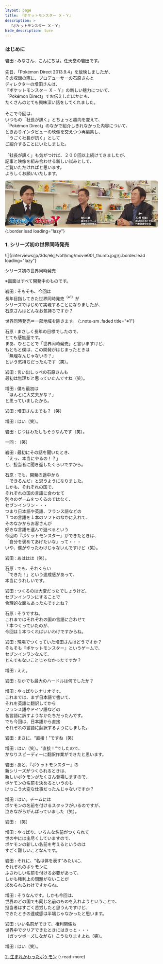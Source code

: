 ```yaml
---
layout: page
title: 『ポケットモンスター Ｘ・Ｙ』
description: >
  『ポケットモンスター Ｘ・Ｙ』
hide_description: ture
---
```


### はじめに

岩田
: みなさん、こんにちは。任天堂の岩田です。<br><br>先日、「Pok&#233;mon Direct 2013.9.4」を放映しましたが、<br>その収録の際に、プロデューサーの石原さんと<br>ディレクターの増田さんは、<br>『ポケットモンスター Ｘ・Ｙ』の新しい魅力について、<br>「Pok&#233;mon Direct」でお伝えしたほかにも、<br>たくさんのとても興味深い話をしてくれました。<br><br>そこで今回は、<br>いつもの「社長が訊く」とちょっと趣向を変えて、<br>「Pok&#233;mon Direct」のなかで紹介しきれなかった内容について、<br>ときおりインタビューの映像を交えつつ再編集し、<br>「うごく社長が訊く」として<br>ご紹介することにいたしました。<br><br>「社長が訊く」も気がつけば、２００回以上続けてきましたが、<br>記事と映像を組み合わせる新しい試みとして、<br>ご覧いただければと思います。<br>よろしくお願いいたします。

![](/interviews/jp/3ds/ekjj/vol1/img/mainvisual1.jpg){:.border.lead loading="lazy"}

### 1. シリーズ初の世界同時発売

<div>![](/interviews/jp/3ds/ekjj/vol1/img/movie001_thumb.jpg){:.border.lead loading="lazy"}

シリーズ初の世界同時発売

※画面はすべて開発中のものです。

岩田
: そもそも、今回は<br>長年目指してきた世界同時発売<sup>（※1）</sup>が<br>シリーズではじめて実現することになりましたが、<br>石原さんはどんなお気持ちですか？

世界同時発売＝一部地域を除きます。
{:.note-sm .faded title="※1"}

石原
: まさしく長年の目標でしたので、<br>とても感無量です。<br>まあ、ひとことで「世界同時発売」と言いますけど、<br>もともと僕は、この開発がはじまったときは<br>「無理なんじゃないの？」<br>という気持ちだったんです（笑）。

岩田
: 言い出しっぺの石原さんも<br>最初は無理だと思っていたんですね（笑）。

増田
: 僕も最初は<br>「ほんとに大丈夫かな？」<br>と思っていましたから。

岩田
: 増田さんまでも？（笑）

増田
: はい（笑）。

岩田
: じつはわたしもそうなんです（笑）。

一同
: （笑）

岩田
: 最初にその話を聞いたとき、<br>「えっ、本当にやるの！？」<br>と、担当者に聞き返したくらいですから。

石原
: でも、開発の途中から<br>「できるんだ」と思うようになりました。<br>しかも、それぞれの国で、<br>それぞれの国の言語に合わせて<br>別々のゲームをつくるのではなく、<br>セブンインワン・・・<br>つまり日本語や英語、フランス語などの<br>７つの言語を１本のソフトのなかに入れて、<br>そのなかからお客さんが<br>好きな言語を選んで遊べるという<br>今回の『ポケットモンスター』ができたときは、<br>「自分を褒めてあげたいな」って・・・<br>いや、僕がやったわけじゃないんですけど（笑）。

岩田
: あははは（笑）。

石原
: でも、それくらい<br>「できた！」という達成感があって、<br>本当にうれしいです。

岩田
: つくるのは大変だったでしょうけど、<br>セブンインワンにすることで<br>合理的な面もあったんですよね？

石原
: そうですね。<br>これまではそれぞれの国の言語に合わせて<br>７本つくっていたのが、<br>今回は１本つくればいいわけですからね。

岩田
: 現場でつくっていた増田さんはどうですか？<br>そもそも『ポケットモンスター』というゲームで、<br>セブンインワンなんて、<br>とんでもないことじゃなかったですか？

増田
: ええ。

岩田
: なかでも最大のハードルは何でしたか？

増田
: やっぱりシナリオです。<br>これまでは、まず日本語で書いて、<br>それを英語に翻訳してから<br>フランス語やドイツ語などの<br>各言語に訳すようなかたちだったんです。<br>でも今回は、日本語から直接<br>それぞれの言語に翻訳するようにしました。

岩田
: まさに、“直接！”ですね（笑）

増田
: はい（笑）。“直接！”でしたので、<br>かなりスピーディーに翻訳作業ができたと思います。

岩田
: あと、『ポケットモンスター』の<br>新シリーズがつくられるときは、<br>新しいポケモンがたくさん登場しますので、<br>ポケモンの名前を決めるというのも<br>けっこう大変な仕事だったんじゃないですか？

増田
: はい。チームには<br>ポケモンの名前を付けるスタッフがいるのですが、<br>泣きながらがんばっていました（笑）。

岩田
: （笑）

増田
: やっぱり、いろんな名前がつくられて<br>世の中には出尽くしていますので、<br>ポケモンの新しい名前を考えるというのは<br>すごく難しいことなんです。

岩田
: それに、“名は体を表す”みたいに、<br>それぞれのポケモンに<br>ふさわしい名前を付ける必要があって、<br>しかも権利上の問題がないことが<br>求められるわけですからね。

増田
: そうなんです。しかも今回は、<br>世界のどの国でも同じ名前のものを入れようということで、<br>担当者はすごく苦労したと思うんですけど、<br>できたときの達成感は半端じゃなかったと思います。

岩田
: いい名前ができて、権利関係も<br>世界中でクリアできたときにはきっと・・・<br>（ガッツポーズしながら）こうなりますよね（笑）。

増田
: はい（笑）。

[2. 生まれかわったポケモン](2.md)
{:.read-more}
